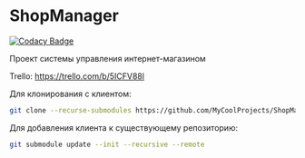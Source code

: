 # ShopManager

[![Codacy Badge](https://api.codacy.com/project/badge/Grade/cb59fa5c2eea46208c104330341c6e98)](https://app.codacy.com/gh/MyCoolProjects/ShopManager?utm_source=github.com&utm_medium=referral&utm_content=MyCoolProjects/ShopManager&utm_campaign=Badge_Grade_Settings)

Проект системы управления интернет-магазином

Trello: https://trello.com/b/5ICFV88l

Для клонирования с клиентом:
```bash
git clone --recurse-submodules https://github.com/MyCoolProjects/ShopManager.git
```

Для добавления клиента к существующему репозиторию:
```bash
git submodule update --init --recursive --remote
```

